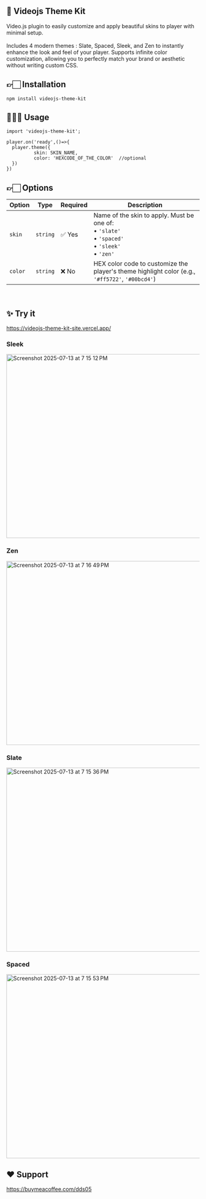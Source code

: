 ## 🎨 Videojs Theme Kit
Video.js plugin to easily customize and apply beautiful skins to player with minimal setup. <br/> <br/>
Includes 4 modern themes : Slate, Spaced, Sleek, and Zen to instantly enhance the look and feel of your player. Supports infinite color customization, allowing you to perfectly match your brand or aesthetic without writing custom CSS.

## 👉🏻 Installation  
```
npm install videojs-theme-kit
```

## 👨🏻‍💻 Usage 
```
import 'videojs-theme-kit';

player.on('ready',()=>{
  player.theme({
          skin: SKIN_NAME,
          color: 'HEXCODE_OF_THE_COLOR'  //optional
  })
})
```

## 👉🏻 Options

| Option  | Type     | Required | Description                                                                                                                                                                              |
| ------- | -------- | -------- | ---------------------------------------------------------------------------------------------------------------------------------------------------------------------------------------- |
| `skin`  | `string` | ✅ Yes    | Name of the skin to apply. Must be one of:<br>• `'slate'`<br>• `'spaced'`<br>• `'sleek'`<br>• `'zen'` |
| `color` | `string` | ❌ No     | HEX color code to customize the player's theme highlight color  (e.g., `'#ff5722'`, `'#00bcd4'`)                                                                                             |


<br>

## ✨ Try it 
https://videojs-theme-kit-site.vercel.app/

<h3>Sleek</h3>
<img width="600" height="480" alt="Screenshot 2025-07-13 at 7 15 12 PM" src="https://github.com/user-attachments/assets/63dceae4-3fb7-48c3-afcc-9e4d9d552044" />

<h3>Zen</h3>
<img width="600" height="480" alt="Screenshot 2025-07-13 at 7 16 49 PM" src="https://github.com/user-attachments/assets/87d305d5-2b4c-4228-bed0-04318c726384" />


<h3>Slate</h3>
<img width="600" height="480" alt="Screenshot 2025-07-13 at 7 15 36 PM" src="https://github.com/user-attachments/assets/759958c1-2239-4ab0-bf3e-2c6761850db7" />

<h3>Spaced</h3>
<img width="600" height="480" alt="Screenshot 2025-07-13 at 7 15 53 PM" src="https://github.com/user-attachments/assets/f90de7e8-47d8-42b6-a37f-7e36f4e731cc" />


## ❤️ Support
https://buymeacoffee.com/dds05
